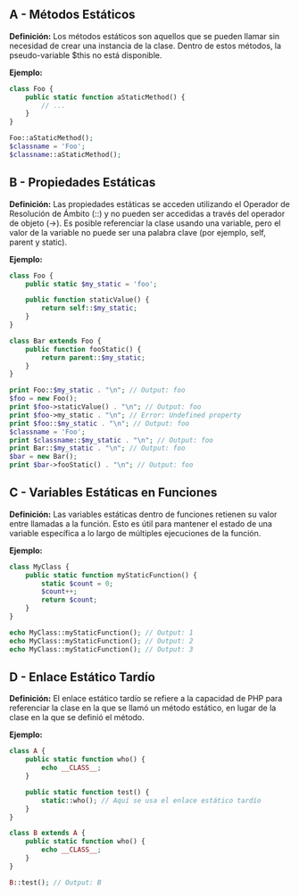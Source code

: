 ## A - Métodos Estáticos

**Definición:** Los métodos estáticos son aquellos que se pueden llamar sin necesidad de crear una instancia de la clase. Dentro de estos métodos, la pseudo-variable $this no está disponible.

**Ejemplo:**

```php
class Foo {
    public static function aStaticMethod() {
        // ...
    }
}

Foo::aStaticMethod();
$classname = 'Foo';
$classname::aStaticMethod();
```

## B - Propiedades Estáticas

**Definición:** Las propiedades estáticas se acceden utilizando el Operador de Resolución de Ámbito (::) y no pueden ser accedidas a través del operador de objeto (->). Es posible referenciar la clase usando una variable, pero el valor de la variable no puede ser una palabra clave (por ejemplo, self, parent y static).

**Ejemplo:**

```php
class Foo {
    public static $my_static = 'foo';

    public function staticValue() {
        return self::$my_static;
    }
}

class Bar extends Foo {
    public function fooStatic() {
        return parent::$my_static;
    }
}

print Foo::$my_static . "\n"; // Output: foo
$foo = new Foo();
print $foo->staticValue() . "\n"; // Output: foo
print $foo->my_static . "\n"; // Error: Undefined property
print $foo::$my_static . "\n"; // Output: foo
$classname = 'Foo';
print $classname::$my_static . "\n"; // Output: foo
print Bar::$my_static . "\n"; // Output: foo
$bar = new Bar();
print $bar->fooStatic() . "\n"; // Output: foo
```

## C - Variables Estáticas en Funciones

**Definición:** Las variables estáticas dentro de funciones retienen su valor entre llamadas a la función. Esto es útil para mantener el estado de una variable específica a lo largo de múltiples ejecuciones de la función.

**Ejemplo:**

```php
class MyClass {
    public static function myStaticFunction() {
        static $count = 0;
        $count++;
        return $count;
    }
}

echo MyClass::myStaticFunction(); // Output: 1
echo MyClass::myStaticFunction(); // Output: 2
echo MyClass::myStaticFunction(); // Output: 3
```

## D - Enlace Estático Tardío

**Definición:** El enlace estático tardío se refiere a la capacidad de PHP para referenciar la clase en la que se llamó un método estático, en lugar de la clase en la que se definió el método.

**Ejemplo:**

```php
class A {
    public static function who() {
        echo __CLASS__;
    }

    public static function test() {
        static::who(); // Aquí se usa el enlace estático tardío
    }
}

class B extends A {
    public static function who() {
        echo __CLASS__;
    }
}

B::test(); // Output: B
```
